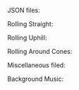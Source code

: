 JSON files:

Rolling Straight:

Rolling Uphill:

Rolling Around Cones:


Miscellaneous filed:

Background Music:
